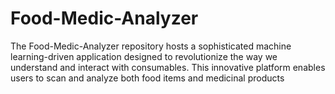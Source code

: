 # Food-Medic-Analyzer
The Food-Medic-Analyzer repository hosts a sophisticated machine learning-driven application designed to revolutionize the way we understand and interact with consumables. This innovative platform enables users to scan and analyze both food items and medicinal products
